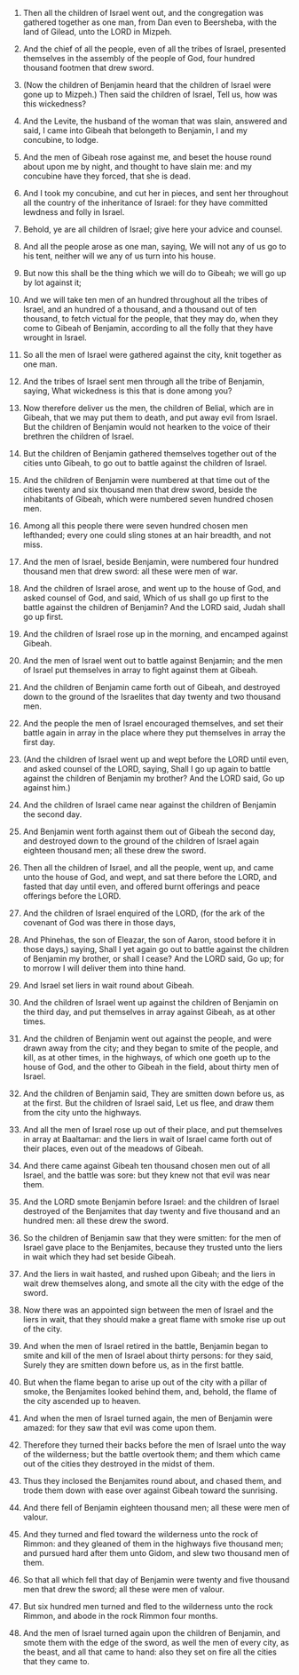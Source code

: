 1. Then all the children of Israel went out, and the congregation
was gathered together as one man, from Dan even to Beersheba, with the
land of Gilead, unto the LORD in Mizpeh.

2. And the chief of all the people, even of all the tribes of
Israel, presented themselves in the assembly of the people of God,
four hundred thousand footmen that drew sword.

3. (Now the children of Benjamin heard that the children of Israel
were gone up to Mizpeh.) Then said the children of Israel, Tell us,
how was this wickedness?

4. And the Levite, the husband of the
woman that was slain, answered and said, I came into Gibeah that
belongeth to Benjamin, I and my concubine, to lodge.

5. And the men of Gibeah rose against me, and beset the house round
about upon me by night, and thought to have slain me: and my concubine
have they forced, that she is dead.

6. And I took my concubine, and cut her in pieces, and sent her
throughout all the country of the inheritance of Israel: for they have
committed lewdness and folly in Israel.

7. Behold, ye are all children of Israel; give here your advice and
counsel.

8. And all the people arose as one man, saying, We will not any of
us go to his tent, neither will we any of us turn into his house.

9. But now this shall be the thing which we will do to Gibeah; we
will go up by lot against it;

10. And we will take ten men of an
hundred throughout all the tribes of Israel, and an hundred of a
thousand, and a thousand out of ten thousand, to fetch victual for the
people, that they may do, when they come to Gibeah of Benjamin,
according to all the folly that they have wrought in Israel.

11. So all the men of Israel were gathered against the city, knit
together as one man.

12. And the tribes of Israel sent men through all the tribe of
Benjamin, saying, What wickedness is this that is done among you?

13. Now therefore deliver us the men, the children of Belial, which
are in Gibeah, that we may put them to death, and put away evil from
Israel. But the children of Benjamin would not hearken to the voice of
their brethren the children of Israel.

14. But the children of Benjamin gathered themselves together out of
the cities unto Gibeah, to go out to battle against the children of
Israel.

15. And the children of Benjamin were numbered at that time out of
the cities twenty and six thousand men that drew sword, beside the
inhabitants of Gibeah, which were numbered seven hundred chosen men.

16. Among all this people there were seven hundred chosen men
lefthanded; every one could sling stones at an hair breadth, and not
miss.

17. And the men of Israel, beside Benjamin, were numbered four
hundred thousand men that drew sword: all these were men of war.

18. And the children of Israel arose, and went up to the house of
God, and asked counsel of God, and said, Which of us shall go up first
to the battle against the children of Benjamin? And the LORD said,
Judah shall go up first.

19. And the children of Israel rose up in the morning, and encamped
against Gibeah.

20. And the men of Israel went out to battle against Benjamin; and
the men of Israel put themselves in array to fight against them at
Gibeah.

21. And the children of Benjamin came forth out of Gibeah, and
destroyed down to the ground of the Israelites that day twenty and two
thousand men.

22. And the people the men of Israel encouraged themselves, and set
their battle again in array in the place where they put themselves in
array the first day.

23. (And the children of Israel went up and wept before the LORD
until even, and asked counsel of the LORD, saying, Shall I go up again
to battle against the children of Benjamin my brother? And the LORD
said, Go up against him.)

24. And the children of Israel came near
against the children of Benjamin the second day.

25. And Benjamin went forth against them out of Gibeah the second
day, and destroyed down to the ground of the children of Israel again
eighteen thousand men; all these drew the sword.

26. Then all the children of Israel, and all the people, went up,
and came unto the house of God, and wept, and sat there before the
LORD, and fasted that day until even, and offered burnt offerings and
peace offerings before the LORD.

27. And the children of Israel enquired of the LORD, (for the ark of
the covenant of God was there in those days,

28. And Phinehas, the
son of Eleazar, the son of Aaron, stood before it in those days,)
saying, Shall I yet again go out to battle against the children of
Benjamin my brother, or shall I cease? And the LORD said, Go up; for
to morrow I will deliver them into thine hand.

29. And Israel set liers in wait round about Gibeah.

30. And the children of Israel went up against the children of
Benjamin on the third day, and put themselves in array against Gibeah,
as at other times.

31. And the children of Benjamin went out against the people, and
were drawn away from the city; and they began to smite of the people,
and kill, as at other times, in the highways, of which one goeth up to
the house of God, and the other to Gibeah in the field, about thirty
men of Israel.

32. And the children of Benjamin said, They are smitten down before
us, as at the first. But the children of Israel said, Let us flee, and
draw them from the city unto the highways.

33. And all the men of Israel rose up out of their place, and put
themselves in array at Baaltamar: and the liers in wait of Israel came
forth out of their places, even out of the meadows of Gibeah.

34. And there came against Gibeah ten thousand chosen men out of all
Israel, and the battle was sore: but they knew not that evil was near
them.

35. And the LORD smote Benjamin before Israel: and the children of
Israel destroyed of the Benjamites that day twenty and five thousand
and an hundred men: all these drew the sword.

36. So the children of Benjamin saw that they were smitten: for the
men of Israel gave place to the Benjamites, because they trusted unto
the liers in wait which they had set beside Gibeah.

37. And the liers in wait hasted, and rushed upon Gibeah; and the
liers in wait drew themselves along, and smote all the city with the
edge of the sword.

38. Now there was an appointed sign between the men of Israel and
the liers in wait, that they should make a great flame with smoke rise
up out of the city.

39. And when the men of Israel retired in the battle, Benjamin began
to smite and kill of the men of Israel about thirty persons: for they
said, Surely they are smitten down before us, as in the first battle.

40. But when the flame began to arise up out of the city with a
pillar of smoke, the Benjamites looked behind them, and, behold, the
flame of the city ascended up to heaven.

41. And when the men of Israel turned again, the men of Benjamin
were amazed: for they saw that evil was come upon them.

42. Therefore they turned their backs before the men of Israel unto
the way of the wilderness; but the battle overtook them; and them
which came out of the cities they destroyed in the midst of them.

43. Thus they inclosed the Benjamites round about, and chased them,
and trode them down with ease over against Gibeah toward the
sunrising.

44. And there fell of Benjamin eighteen thousand men; all these were
men of valour.

45. And they turned and fled toward the wilderness unto the rock of
Rimmon: and they gleaned of them in the highways five thousand men;
and pursued hard after them unto Gidom, and slew two thousand men of
them.

46. So that all which fell that day of Benjamin were twenty and five
thousand men that drew the sword; all these were men of valour.

47. But six hundred men turned and fled to the wilderness unto the
rock Rimmon, and abode in the rock Rimmon four months.

48. And the men of Israel turned again upon the children of
Benjamin, and smote them with the edge of the sword, as well the men
of every city, as the beast, and all that came to hand: also they set
on fire all the cities that they came to.
